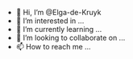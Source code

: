 - 👋 Hi, I’m @Elga-de-Kruyk
- 👀 I’m interested in ...
- 🌱 I’m currently learning ...
- 💞️ I’m looking to collaborate on ...
- 📫 How to reach me ...

<!---
Elga-de-Kruyk/Elga-de-Kruyk is a ✨ special ✨ repository because its `README.md` (this file) appears on your GitHub profile.
You can click the Preview link to take a look at your changes.
--->
